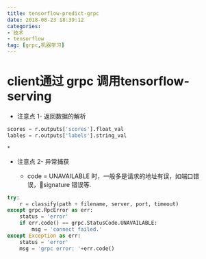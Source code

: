 ```yaml
---
title: tensorflow-predict-grpc
date: 2018-08-23 18:39:12
categories: 
- 技术
- tensorflow
tag: [grpc,机器学习]
---
```



# client通过 grpc 调用tensorflow-serving


* 注意点 1- 返回数据的解析
```python
scores = r.outputs['scores'].float_val
lables = r.outputs['labels'].string_val
```
    *   

* 注意点 2- 异常捕获
        
    * code = UNAVAILABLE 时，一般多是请求的地址有误，如端口错误，signature 错误等.
```python
try:
    r = classify(path + filename, server, port, timeout)
except grpc.RpcError as err:
    status = 'error'
    if err.code() == grpc.StatusCode.UNAVAILABLE:
        msg = 'connect failed.'
except Exception as err:
    status = 'error'
    msg = 'grpc error: '+err.code()
```
      